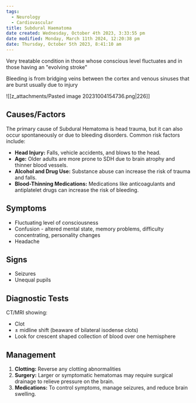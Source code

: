 ```yaml
---
tags:
  - Neurology
  - Cardiovascular
title: Subdural Haematoma
date created: Wednesday, October 4th 2023, 3:33:55 pm
date modified: Monday, March 11th 2024, 12:20:38 pm
date: Thursday, October 5th 2023, 8:41:10 am
---
```

Very treatable condition in those whose conscious level fluctuates and in those having an "evolving stroke"

Bleeding is from bridging veins between the cortex and venous sinuses that are burst usually due to injury

![[z_attachments/Pasted image 20231004154736.png|226]]
## Causes/Factors

The primary cause of Subdural Hematoma is head trauma, but it can also occur spontaneously or due to bleeding disorders. Common risk factors include:

- **Head Injury:** Falls, vehicle accidents, and blows to the head.
- **Age:** Older adults are more prone to SDH due to brain atrophy and thinner blood vessels.
- **Alcohol and Drug Use:** Substance abuse can increase the risk of trauma and falls.
- **Blood-Thinning Medications:** Medications like anticoagulants and antiplatelet drugs can increase the risk of bleeding.

## Symptoms

- Fluctuating level of consciousness
- Confusion - altered mental state, memory problems, difficulty concentrating, personality changes
- Headache

## Signs

- Seizures
- Unequal pupils 

## Diagnostic Tests

CT/MRI showing:
- Clot
- $\pm$ midline shift (beaware of bilateral isodense clots)
- Look for crescent shaped collection of blood over one hemisphere
## Management

1. **Clotting:** Reverse any clotting abnormalities 
2. **Surgery:** Larger or symptomatic hematomas may require surgical drainage to relieve pressure on the brain.
3. **Medications:** To control symptoms, manage seizures, and reduce brain swelling.
